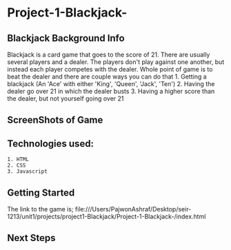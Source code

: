 # Project-1-Blackjack-

## Blackjack Background Info
Blackjack is a card game that goes to the score of 21. There are usually several 
players and a dealer. The players don't play against one another, but instead each
player competes with the dealer. Whole point of game is to beat the dealer and there
are couple ways you can do that
    1. Getting a blackjack (An 'Ace' with either 'King', 'Queen', 'Jack', 'Ten')
    2. Having the dealer go over 21 in which the dealer busts
    3. Having a higher score than the dealer, but not yourself going over 21

## ScreenShots of Game


## Technologies used:
    1. HTML
    2. CSS
    3. Javascript

## Getting Started
The link to the game is;
    file:///Users/PajwonAshraf/Desktop/seir-1213/unit1/projects/project1-Blackjack/Project-1-Blackjack-/index.html

## Next Steps 
